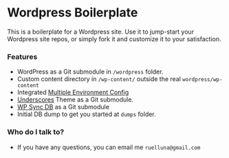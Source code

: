 # Wordpress Boilerplate #

This is a boilerplate for a Wordpress site. Use it to jump-start your Wordpress site repos, or simply fork it and customize it to your satisfaction.

### Features ###

* WordPress as a Git submodule in ```/wordpress``` folder.
* Custom content directory in ```/wp-content/``` outside the real ```wordpress/wp-content```
* Integrated [Multiple Environment Config](https://github.com/studio24/wordpress-multi-env-config/)
* [Underscores](http://underscores.me) Theme as a Git submodule.
* [WP Sync DB](https://github.com/wp-sync-db/wp-sync-db) as a Git submodule
* Initial DB dump to get you started at ```dumps``` folder.

### Who do I talk to? ###

* If you have any questions, you can email me ```ruelluna@gmail.com```